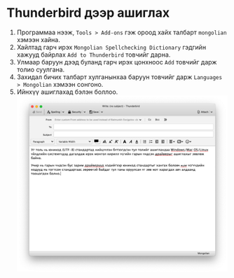 # Thunderbird дээр ашиглах

1. Программаа нээж, `Tools > Add-ons` гэж ороод хайх талбарт `mongolian` хэмээн хайна.
1. Хайлтад гарч ирэх `Mongolian Spellchecking Dictionary` гэдгийн хажууд байрлах `Add to Thunderbird` товчийг дарна.
1. Улмаар баруун дээд буланд гарч ирэх цонхноос `Add` товчийг дарж толио суулгана.
1. Захидал бичих талбарт хулганынхаа баруун товчийг дарж `Languages > Mongolian` хэмээн сонгоно.
1. Ийнхүү ашиглахад бэлэн боллоо.
![thunderbird](images/thunderbird.png)
